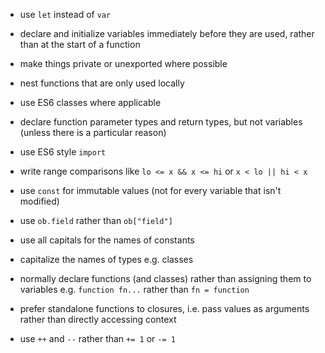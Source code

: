 * use `let` instead of `var`

* declare and initialize variables immediately before they are used, rather than at the start of a function

* make things private or unexported where possible

* nest functions that are only used locally

* use ES6 classes where applicable

* declare function parameter types and return types, but not variables (unless there is a particular reason)

* use ES6 style `import`

* write range comparisons like `lo <= x && x <= hi` or `x < lo || hi < x`

* use `const` for immutable values (not for every variable that isn't modified)

* use `ob.field` rather than `ob["field"]`

* use all capitals for the names of constants

* capitalize the names of types e.g. classes

* normally declare functions (and classes) rather than assigning them to variables e.g. `function fn...` rather than `fn = function`

* prefer standalone functions to closures, i.e. pass values as arguments rather than directly accessing context

* use `++` and `--` rather than `+= 1` or `-= 1`
